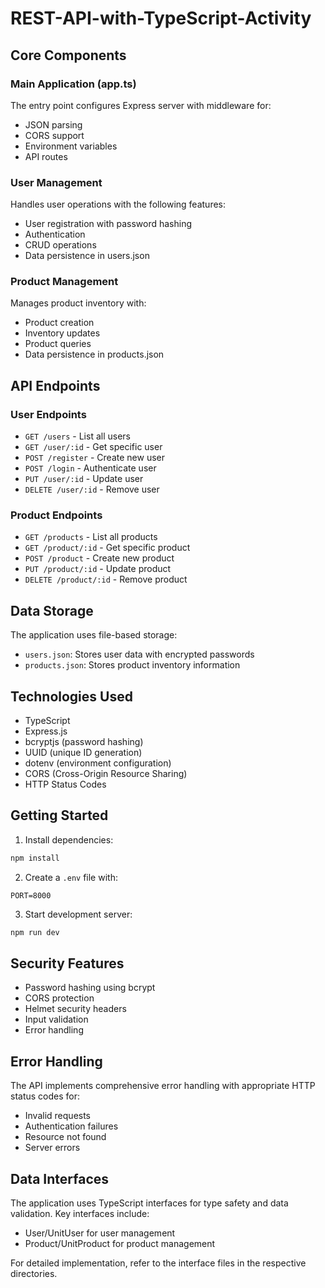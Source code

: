 # REST-API-with-TypeScript-Activity

## Core Components

### Main Application (app.ts)
The entry point configures Express server with middleware for:
- JSON parsing
- CORS support
- Environment variables
- API routes

### User Management
Handles user operations with the following features:
- User registration with password hashing
- Authentication
- CRUD operations
- Data persistence in users.json

### Product Management
Manages product inventory with:
- Product creation
- Inventory updates
- Product queries
- Data persistence in products.json

## API Endpoints

### User Endpoints
- `GET /users` - List all users
- `GET /user/:id` - Get specific user
- `POST /register` - Create new user
- `POST /login` - Authenticate user
- `PUT /user/:id` - Update user
- `DELETE /user/:id` - Remove user

### Product Endpoints
- `GET /products` - List all products
- `GET /product/:id` - Get specific product
- `POST /product` - Create new product
- `PUT /product/:id` - Update product
- `DELETE /product/:id` - Remove product

## Data Storage
The application uses file-based storage:
- `users.json`: Stores user data with encrypted passwords
- `products.json`: Stores product inventory information

## Technologies Used
- TypeScript
- Express.js
- bcryptjs (password hashing)
- UUID (unique ID generation)
- dotenv (environment configuration)
- CORS (Cross-Origin Resource Sharing)
- HTTP Status Codes

## Getting Started

1. Install dependencies:

```bash
npm install
```

2. Create a `.env` file with:
```
PORT=8000
```

3. Start development server:
```bash
npm run dev
```

## Security Features
- Password hashing using bcrypt
- CORS protection
- Helmet security headers
- Input validation
- Error handling

## Error Handling
The API implements comprehensive error handling with appropriate HTTP status codes for:
- Invalid requests
- Authentication failures
- Resource not found
- Server errors

## Data Interfaces
The application uses TypeScript interfaces for type safety and data validation. Key interfaces include:
- User/UnitUser for user management
- Product/UnitProduct for product management

For detailed implementation, refer to the interface files in the respective directories.

